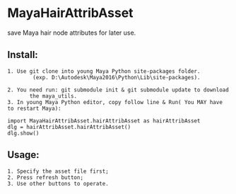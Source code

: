 # MayaHairAttribAsset
save Maya hair node attributes for later use.

## Install:
	1. Use git clone into young Maya Python site-packages folder.
            (exp. D:\Autodesk\Maya2016\Python\Lib\site-packages).

    2. You need run: git submodule init & git submodule update to download
           the maya_utils.
	3. In young Maya Python editor, copy follow line & Run( You MAY have to restart Maya):
	
	import MayaHairAttribAsset.hairAttribAsset as hairAttribAsset
	dlg = hairAttribAsset.hairAttribAsset()
	dlg.show()

## Usage:
	1. Specify the asset file first;
	2. Press refresh button;
	3. Use other buttons to operate.
